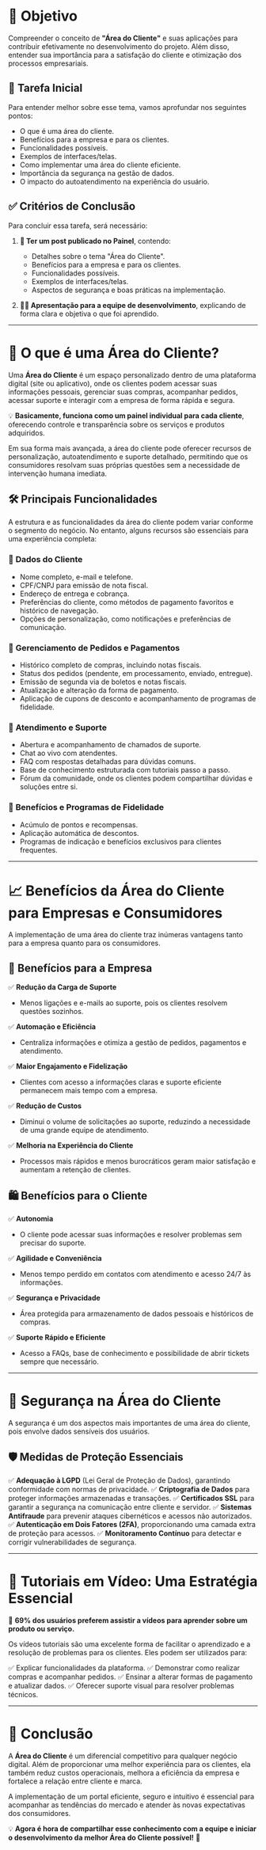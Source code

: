 # 📌 Objetivo

Compreender o conceito de **"Área do Cliente"** e suas aplicações para contribuir efetivamente no desenvolvimento do projeto. Além disso, entender sua importância para a satisfação do cliente e otimização dos processos empresariais.

## 🎯 Tarefa Inicial

Para entender melhor sobre esse tema, vamos aprofundar nos seguintes pontos:

- O que é uma área do cliente.
- Benefícios para a empresa e para os clientes.
- Funcionalidades possíveis.
- Exemplos de interfaces/telas.
- Como implementar uma área do cliente eficiente.
- Importância da segurança na gestão de dados.
- O impacto do autoatendimento na experiência do usuário.

## ✅ Critérios de Conclusão

Para concluir essa tarefa, será necessário:

1. **📢 Ter um post publicado no Painel**, contendo:
   - Detalhes sobre o tema "Área do Cliente".
   - Benefícios para a empresa e para os clientes.
   - Funcionalidades possíveis.
   - Exemplos de interfaces/telas.
   - Aspectos de segurança e boas práticas na implementação.

2. **🧑‍💻 Apresentação para a equipe de desenvolvimento**, explicando de forma clara e objetiva o que foi aprendido.

---

# 🔎 O que é uma Área do Cliente?

Uma **Área do Cliente** é um espaço personalizado dentro de uma plataforma digital (site ou aplicativo), onde os clientes podem acessar suas informações pessoais, gerenciar suas compras, acompanhar pedidos, acessar suporte e interagir com a empresa de forma rápida e segura. 

💡 **Basicamente, funciona como um painel individual para cada cliente**, oferecendo controle e transparência sobre os serviços e produtos adquiridos.

Em sua forma mais avançada, a área do cliente pode oferecer recursos de personalização, autoatendimento e suporte detalhado, permitindo que os consumidores resolvam suas próprias questões sem a necessidade de intervenção humana imediata.

## 🛠️ Principais Funcionalidades

A estrutura e as funcionalidades da área do cliente podem variar conforme o segmento do negócio. No entanto, alguns recursos são essenciais para uma experiência completa:

### 🔹 **Dados do Cliente**

- Nome completo, e-mail e telefone.
- CPF/CNPJ para emissão de nota fiscal.
- Endereço de entrega e cobrança.
- Preferências do cliente, como métodos de pagamento favoritos e histórico de navegação.
- Opções de personalização, como notificações e preferências de comunicação.

### 🔹 **Gerenciamento de Pedidos e Pagamentos**

- Histórico completo de compras, incluindo notas fiscais.
- Status dos pedidos (pendente, em processamento, enviado, entregue).
- Emissão de segunda via de boletos e notas fiscais.
- Atualização e alteração da forma de pagamento.
- Aplicação de cupons de desconto e acompanhamento de programas de fidelidade.

### 🔹 **Atendimento e Suporte**

- Abertura e acompanhamento de chamados de suporte.
- Chat ao vivo com atendentes.
- FAQ com respostas detalhadas para dúvidas comuns.
- Base de conhecimento estruturada com tutoriais passo a passo.
- Fórum da comunidade, onde os clientes podem compartilhar dúvidas e soluções entre si.

### 🔹 **Benefícios e Programas de Fidelidade**

- Acúmulo de pontos e recompensas.
- Aplicação automática de descontos.
- Programas de indicação e benefícios exclusivos para clientes frequentes.

---

# 📈 Benefícios da Área do Cliente para Empresas e Consumidores

A implementação de uma área do cliente traz inúmeras vantagens tanto para a empresa quanto para os consumidores.

## 🏢 **Benefícios para a Empresa**

✅ **Redução da Carga de Suporte**
   - Menos ligações e e-mails ao suporte, pois os clientes resolvem questões sozinhos.

✅ **Automação e Eficiência**
   - Centraliza informações e otimiza a gestão de pedidos, pagamentos e atendimento.

✅ **Maior Engajamento e Fidelização**
   - Clientes com acesso a informações claras e suporte eficiente permanecem mais tempo com a empresa.

✅ **Redução de Custos**
   - Diminui o volume de solicitações ao suporte, reduzindo a necessidade de uma grande equipe de atendimento.

✅ **Melhoria na Experiência do Cliente**
   - Processos mais rápidos e menos burocráticos geram maior satisfação e aumentam a retenção de clientes.

## 🛍️ **Benefícios para o Cliente**

✅ **Autonomia**
   - O cliente pode acessar suas informações e resolver problemas sem precisar do suporte.

✅ **Agilidade e Conveniência**
   - Menos tempo perdido em contatos com atendimento e acesso 24/7 às informações.

✅ **Segurança e Privacidade**
   - Área protegida para armazenamento de dados pessoais e históricos de compras.

✅ **Suporte Rápido e Eficiente**
   - Acesso a FAQs, base de conhecimento e possibilidade de abrir tickets sempre que necessário.

---

# 🔐 Segurança na Área do Cliente

A segurança é um dos aspectos mais importantes de uma área do cliente, pois envolve dados sensíveis dos usuários.

## 🛡️ **Medidas de Proteção Essenciais**

✅ **Adequação à LGPD** (Lei Geral de Proteção de Dados), garantindo conformidade com normas de privacidade.
✅ **Criptografia de Dados** para proteger informações armazenadas e transações.
✅ **Certificados SSL** para garantir a segurança na comunicação entre cliente e servidor.
✅ **Sistemas Antifraude** para prevenir ataques cibernéticos e acessos não autorizados.
✅ **Autenticação em Dois Fatores (2FA)**, proporcionando uma camada extra de proteção para acessos.
✅ **Monitoramento Contínuo** para detectar e corrigir vulnerabilidades de segurança.

---

# 🎥 Tutoriais em Vídeo: Uma Estratégia Essencial

🔹 **69% dos usuários preferem assistir a vídeos para aprender sobre um produto ou serviço.**

Os vídeos tutoriais são uma excelente forma de facilitar o aprendizado e a resolução de problemas para os clientes. Eles podem ser utilizados para:

✅ Explicar funcionalidades da plataforma.
✅ Demonstrar como realizar compras e acompanhar pedidos.
✅ Ensinar a alterar formas de pagamento e atualizar dados.
✅ Oferecer suporte visual para resolver problemas técnicos.

---

# 🚀 Conclusão

A **Área do Cliente** é um diferencial competitivo para qualquer negócio digital. Além de proporcionar uma melhor experiência para os clientes, ela também reduz custos operacionais, melhora a eficiência da empresa e fortalece a relação entre cliente e marca.

A implementação de um portal eficiente, seguro e intuitivo é essencial para acompanhar as tendências do mercado e atender às novas expectativas dos consumidores.

💡 **Agora é hora de compartilhar esse conhecimento com a equipe e iniciar o desenvolvimento da melhor Área do Cliente possível!** 🚀

